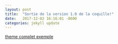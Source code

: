 ```yaml
---
layout: post
title:  "Sortie de la version 1.0 de la coquille!"
date:   2017-12-02 16:16:01 -0600
categories: jekyll update
---
```

[theme complet exemple](https://pages-themes.github.io/slate/)

